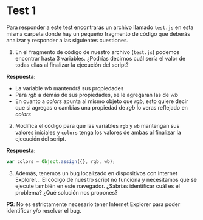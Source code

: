 # Test 1

Para responder a este test encontrarás un archivo llamado `test.js` en esta
misma carpeta donde hay un pequeño fragmento de código que deberás analizar
y responder a las siguientes cuestiones.

1. En el fragmento de código de nuestro archivo (`test.js`) podemos encontrar
   hasta 3 variables. ¿Podrías decirnos cuál sería el valor de todas ellas al
   finalizar la ejecución del script?

**Respuesta:**

- La variable _wb_ mantendrá sus propiedades
- Para _rgb_ a demás de sus propiedades, se le agregaran las de _wb_
- En cuanto a _colors_ apunta al mismo objeto que _rgb_, esto quiere decir que
  si agregas o cambias una propiedad de _rgb_ lo veras reflejado en _colors_

2. Modifica el código para que las variables `rgb` y `wb` mantengan sus valores
   iniciales y `colors` tenga los valores de ambas al finalizar la ejecución del
   script.

**Respuesta:**

```javascript
var colors = Object.assign({}, rgb, wb);
```

3. Además, tenemos un bug localizado en dispositivos con Internet Explorer…
   El código de nuestro script no funciona y necesitamos que se ejecute también
   en este navegador. ¿Sabrías identificar cuál es el problema? ¿Qué solución nos
   propones?

**PS**: No es estrictamente necesario tener Internet Explorer para poder identificar y/o resolver el bug.

